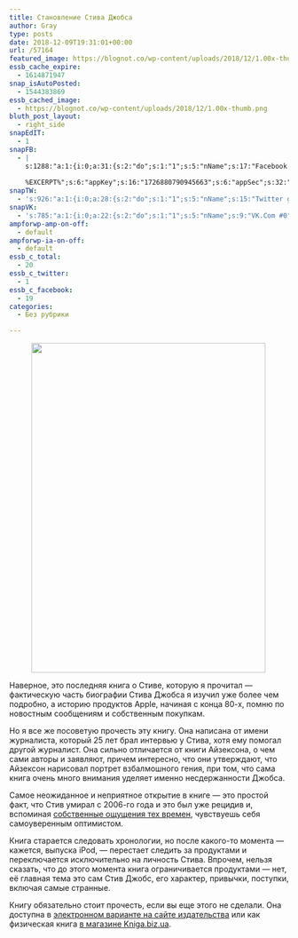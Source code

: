 ```yaml
---
title: Становление Стива Джобса
author: Gray
type: posts
date: 2018-12-09T19:31:01+00:00
url: /57164
featured_image: https://blognot.co/wp-content/uploads/2018/12/1.00x-thumb.png
essb_cache_expire:
  - 1614871947
snap_isAutoPosted:
  - 1544383869
essb_cached_image:
  - https://blognot.co/wp-content/uploads/2018/12/1.00x-thumb.png
bluth_post_layout:
  - right_side
snapEdIT:
  - 1
snapFB:
  - |
    s:1288:"a:1:{i:0;a:31:{s:2:"do";s:1:"1";s:5:"nName";s:17:"Facebook personal";s:9:"msgFormat";s:20:"%TITLE%
    
    %EXCERPT%";s:6:"appKey";s:16:"1726880790945663";s:6:"appSec";s:32:"9915e38ff56996512e9713516c208c4d";s:8:"postType";s:1:"A";s:7:"fltrsOn";i:0;s:5:"fltrs";a:0:{}s:7:"proxyOn";i:0;s:7:"useSURL";i:0;s:1:"v";i:350;s:3:"tpt";s:0:"";s:11:"attachVideo";s:1:"N";s:6:"imgUpl";s:1:"T";s:10:"riComments";s:1:"1";s:12:"riCommentsAA";s:1:"1";s:4:"uMsg";s:0:"";s:11:"accessToken";s:173:"EAAYilsQdH38BAGbBWNeledCJfoCAbh3ym4AOo7xEODbekVAReIRhhi0LAnzPFNAwaat0Tr1xSJoAvsAFJk0GUGmV2bqZBhT8qI3VwPtz681jKSyEZAIsTKbzUciHsYWcVzInMTeIEJAXIR5anW46o6j9lA64XdLsvmYOjvegZDZD";s:8:"authUser";s:17:"10212468541884244";s:12:"authUserName";s:29:"Сергей Петренко";s:4:"pgID";s:32:"133222213376133_2221961587835508";s:9:"wpImgSize";s:4:"full";s:15:"pageAccessToken";s:176:"EAAYilsQdH38BAArYgqPRN5Wkz8N7LbEeqSIxC3YgROS4wqFWGbWukrZAbZC3z29OUDS9aG6y2h0W58mSyspXyC6aBd8RGJaMJlT7C9ortS4TT31ZBIvo0g5meW1hqZBhrwyhi1lmelpiXeH7UBmA6a6BHdHcPFBvFiL4WBZB4NwZDZD";s:8:"isPosted";s:1:"1";s:7:"postURL";s:62:"http://www.facebook.com/133222213376133/posts/2221961587835508";s:5:"pDate";s:19:"2018-12-09 19:31:08";s:9:"isAutoImg";s:1:"A";s:8:"imgToUse";s:0:"";s:9:"isAutoURL";s:1:"A";s:8:"urlToUse";s:0:"";s:4:"doFB";i:0;}}";
snapTW:
  - 's:926:"a:1:{i:0;a:28:{s:2:"do";s:1:"1";s:5:"nName";s:15:"Twitter gray_ru";s:9:"msgFormat";s:14:"%TITLE%  %URL%";s:6:"appKey";s:21:"TtnkhV5ieh7aGiSY4OoJQ";s:6:"appSec";s:41:"HFj5WK0WRg2zQs87LI37ZGRCriUhl7f6tO7YrFVuk";s:7:"fltrsOn";i:0;s:5:"fltrs";a:0:{}s:7:"proxyOn";i:0;s:7:"useSURL";i:0;s:1:"v";i:350;s:5:"twURL";s:27:"https://twitter.com/gray_ru";s:11:"accessToken";s:50:"8518642-cnreXiVT5UwLikpn799CLpoo1W61fufZeTA4z39PIi";s:14:"accessTokenSec";s:45:"36nJUfLC6ZS1VLbdK44CrCxDUIE5u1wYJEQCYnKoKXAUs";s:5:"tw140";i:0;s:10:"riComments";s:1:"1";s:11:"riCommentsM";s:1:"1";s:12:"riCommentsAA";s:1:"1";s:8:"attchImg";s:1:"1";s:9:"wpImgSize";s:4:"full";s:8:"isPosted";s:1:"1";s:4:"pgID";s:19:"1071849752734642179";s:7:"postURL";s:54:"https://twitter.com/gray_ru/status/1071849752734642179";s:5:"pDate";s:19:"2018-12-09 19:31:09";s:9:"isAutoImg";s:1:"A";s:8:"imgToUse";s:0:"";s:9:"isAutoURL";s:1:"A";s:8:"urlToUse";s:0:"";s:4:"doTW";i:0;}}";'
snapVK:
  - 's:785:"a:1:{i:0;a:22:{s:2:"do";s:1:"1";s:5:"nName";s:9:"VK.Com #0";s:9:"msgFormat";s:9:"%EXCERPT%";s:8:"postType";s:1:"I";s:7:"fltrsOn";i:0;s:5:"fltrs";a:0:{}s:7:"proxyOn";i:0;s:7:"useSURL";i:0;s:1:"v";i:350;s:3:"url";s:22:"https://vk.com/gray_ru";s:5:"appID";s:7:"2004042";s:4:"pgID";s:7:"gray_ru";s:8:"authResp";s:159:"https://oauth.vk.com/blank.html#access_token=7c266a94fb1122969e25b20763c347a5bc800e03810fc03ac8d80b4ada40944a2b4a9800ea2c258865182&expires_in=0&user_id=1003673";s:9:"wpImgSize";s:4:"full";s:12:"appAuthToken";s:85:"7c266a94fb1122969e25b20763c347a5bc800e03810fc03ac8d80b4ada40944a2b4a9800ea2c258865182";s:11:"appAuthUser";s:7:"1003673";s:7:"pgIntID";s:7:"1003673";s:9:"isAutoImg";s:1:"A";s:8:"imgToUse";s:0:"";s:9:"isAutoURL";s:1:"A";s:8:"urlToUse";s:0:"";s:4:"doVK";i:0;}}";'
ampforwp-amp-on-off:
  - default
ampforwp-ia-on-off:
  - default
essb_c_total:
  - 20
essb_c_twitter:
  - 1
essb_c_facebook:
  - 19
categories:
  - Без рубрики

---
```








<div class="wp-block-image">
  <figure class="alignleft"><img data-attachment-id="57165" data-permalink="https://blognot.co/57164/1-00x-thumb" data-orig-file="https://i0.wp.com/blognot.co/wp-content/uploads/2018/12/1.00x-thumb.png?fit=422%2C594&ssl=1" data-orig-size="422,594" data-comments-opened="1" data-image-meta="{&quot;aperture&quot;:&quot;0&quot;,&quot;credit&quot;:&quot;&quot;,&quot;camera&quot;:&quot;&quot;,&quot;caption&quot;:&quot;&quot;,&quot;created_timestamp&quot;:&quot;0&quot;,&quot;copyright&quot;:&quot;&quot;,&quot;focal_length&quot;:&quot;0&quot;,&quot;iso&quot;:&quot;0&quot;,&quot;shutter_speed&quot;:&quot;0&quot;,&quot;title&quot;:&quot;&quot;,&quot;orientation&quot;:&quot;0&quot;}" data-image-title="1.00x-thumb" data-image-description="" data-medium-file="https://i0.wp.com/blognot.co/wp-content/uploads/2018/12/1.00x-thumb.png?fit=213%2C300&ssl=1" data-large-file="https://i0.wp.com/blognot.co/wp-content/uploads/2018/12/1.00x-thumb.png?fit=422%2C594&ssl=1" width="422" height="594" src="https://i0.wp.com/blognot.co/wp-content/uploads/2018/12/1.00x-thumb.png?resize=422%2C594&#038;ssl=1" alt="" class="wp-image-57165" srcset="https://i0.wp.com/blognot.co/wp-content/uploads/2018/12/1.00x-thumb.png?w=422&ssl=1 422w, https://i0.wp.com/blognot.co/wp-content/uploads/2018/12/1.00x-thumb.png?resize=213%2C300&ssl=1 213w, https://i0.wp.com/blognot.co/wp-content/uploads/2018/12/1.00x-thumb.png?resize=355%2C500&ssl=1 355w, https://i0.wp.com/blognot.co/wp-content/uploads/2018/12/1.00x-thumb.png?resize=568%2C800&ssl=1 568w" sizes="(max-width: 422px) 100vw, 422px" data-recalc-dims="1" /></figure>


Наверное, это последняя книга о Стиве, которую я прочитал — фактическую часть биографии Стива Джобса я изучил уже более чем подробно, а историю продуктов Apple, начиная с конца 80-х, помню по новостным сообщениям и собственным покупкам.

Но я все же посоветую прочесть эту книгу. Она написана от имени журналиста, который 25 лет брал интервью у Стива, хотя ему помогал другой журналист. Она сильно отличается от книги Айзексона, о чем сами авторы и заявляют, причем интересно, что они утверждают, что Айзексон нарисовал портрет взбалмошного гения, при том, что сама книга очень много внимания уделяет именно несдержанности Джобса. 

Самое неожиданное и неприятное открытие в книге — это простой факт, что Стив умирал с 2006-го года и это был уже рецидив и, вспоминая [собственные ощущения тех времен][1], чувствуешь себя самоуверенным оптимистом.

Книга старается следовать хронологии, но после какого-то момента — кажется, выпуска iPod, — перестает следить за продуктами и переключается исключительно на личность Стива. Впрочем, нельзя сказать, что до этого момента книга ограничивается продуктами — нет, её главная тема это сам Стив Джобс, его характер, привычки, поступки, включая самые странные.

Книгу обязательно стоит прочесть, если вы еще этого не сделали. Она доступна в [электронном варианте на сайте издательства][2] или как физическая книга [в магазине Kniga.biz.ua][3].

 [1]: https://blognot.co/10848
 [2]: https://ad.admitad.com/g/laq08uprbvb98b3e831e5799280e31/?ulp=https%3A%2F%2Fwww.mann-ivanov-ferber.ru%2Fbooks%2Fstanovlenie-stiva-dzhobsa%2F%23%2F%3Fbook-type%3Debook
 [3]: https://kniga.biz.ua/book-stanovlenie-stiva-dzhobsa-005532.html/partner=grayru